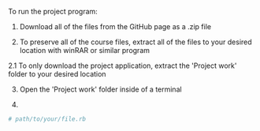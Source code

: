 To run the project program: 
1. Download all of the files from the GitHub page as a .zip file

2. To preserve all of the course files, extract all of the files to your desired location with winRAR or similar program

2.1 To only download the project application, extract the 'Project work' folder to your desired location
  
3. Open the 'Project work' folder inside of a terminal
  
4. 
```rb
# path/to/your/file.rb
```
